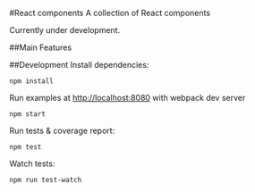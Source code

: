 #React components
A collection of React components

Currently under development.

##Main Features

##Development
Install dependencies:

```
npm install
```

Run examples at [http://localhost:8080](http://localhost:8080) with webpack dev server

```
npm start
```

Run tests & coverage report:

```
npm test
```

Watch tests:

```
npm run test-watch
```
